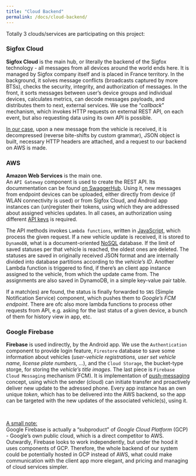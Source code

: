 ```yaml
---
title: "Cloud Backend"
permalink: /docs/cloud-backend/
---
```


Totally 3 clouds/services are participating on this project: 

### Sigfox Cloud
**Sigfox Cloud** is the main hub, or literally the backend of the Sigfox technology - all messages from all devices around the world ends here. It is managed by Sigfox company itself and is placed in France territory. In the background, it solves message conflicts (broadcasts captured by more BTSs), checks the security, integrity, and authorization of messages. In the front, it sorts messages between user’s device groups and individual devices, calculates metrics, can decode messages payloads, and distributes them to next, external services. We use the “*callback*” mechanism, which invokes HTTP requests on external REST API, on each event, but also requesting data using its own API is possible. 

<u>In our case</u>, upon a new message from the vehicle is received, it is decompressed (reverse bite-shifts by custom grammar), JSON object is built, necessary HTTP headers are attached, and a request to our backend on AWS is made.

### AWS
**Amazon Web Services** is the main one.  
An `API Gateway` component is used to create the REST API. Its docummentation can be found [on SwaggerHub](https://app.swaggerhub.com/apis-docs/martin195/EV-IoT-Kit/). Using it, new messages from endpoint devices can be uploaded, either directly from device (if WLAN connectivity is used) or from Sigfox Cloud, and Android app instances can (un)register their tokens, using which they are addressed about assigned vehicles updates. In all cases, an authorization using different <u>API keys</u> is required. 

The API methods invokes `Lambda functions`, written in <u>JavaScript</u>, which process the given request. If a new vehicle update is received, it is stored to `DynamoDB`, what is a document-oriented <u>NoSQL</u> database. If the limit of saved statuses per that vehicle is reached, the oldest ones are deleted. The statuses are saved in originally received JSON format and are internally divided into database partitions according to the *vehicle’s ID*. Another Lambda function is triggered to find, if there’s an client app instance assigned to the vehicle, from which the update came from. The assignments are also saved in DynamoDB, in a simple key-value pair table. 

If a match(es) are found, the status is finally forwarded to `SNS` (Simple Notification Service) component, which pushes them to *Google’s FCM endpoint*. 
There are ofc also more lambda functions to process other requests from API, e.g. asking for the last status of a given device, a bunch of them for history view in app, etc.

### Google Firebase
**Firebase** is used indirectly, by the Android app. We use the `Authentication` component to provide login feature, `Firestore` database to save some information about vehicles (*user-vehicle registrations, user set vehicle name, license plate numbers, …*), and the `Cloud Storage`, the bucket-type storge, for storing the *vehicle’s title images*. The last piece is `Firebase Cloud Messaging` mechanism (FCM). It is implementation of <u>push-messaging</u> concept, using which the sender (cloud) can initiate transfer and proactively deliver new update to the adressed phone. Every app instance has an own unique *token*, which has to be delivered into the AWS backend, so the app can be targeted with the new updates of the associated vehicle(s), using it.

<br>

<u>A small note:</u>  
Google Firebase is actually a “subproduct” of *Google Cloud Platform* (GCP) - Google’s own public cloud, which is a direct competitor to AWS. Outwardly, Firebase looks to work independently, but under the hood it uses components of GCP. Therefore, the whole backend of our system could be potentially hosted in GCP instead of AWS, what could make communication with the client app more elegant, and pricing and managing of cloud services simpler. 